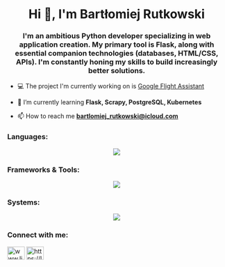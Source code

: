 <h1 align="center">Hi 👋, I'm Bartłomiej Rutkowski</h1>
<h3 align="center">I'm an ambitious Python developer specializing in web application creation. My primary tool is Flask, along with essential companion technologies (databases, HTML/CSS, APIs). I'm constantly honing my skills to build increasingly better solutions.</h3>

- 💻 The project I'm currently working on is [Google Flight Assistant](https://github.com/Batirro/google-flight-scraper)

- 🌱 I’m currently learning **Flask, Scrapy, PostgreSQL, Kubernetes**

- 📫 How to reach me **bartlomiej_rutkowski@icloud.com**

<h3 align="left">Languages:</h3>
<p align="center">
  <a href="https://skillicons.dev">
    <img src="https://skillicons.dev/icons?i=py,html,css,cpp,java,postgres,lua" />
  </a>
</p>

<h3 align="left">Frameworks & Tools:</h3>
<p align="center">
  <a href="https://skillicons.dev">
    <img src="https://skillicons.dev/icons?i=flask,git,docker" />
  </a>
</p>


<h3 align="left">Systems:</h3>
<p align="center">
  <a href="https://skillicons.dev">
    <img src="https://skillicons.dev/icons?i=windows,linux" />
  </a>
</p>

<h3 align="left">Connect with me:</h3>
<p align="left">
<a href="https://linkedin.com/in/www.linkedin.com/in/bartłomiej-rutkowski-7a609a2b5" target="blank"><img align="center" src="https://raw.githubusercontent.com/rahuldkjain/github-profile-readme-generator/master/src/images/icons/Social/linked-in-alt.svg" alt="www.linkedin.com/in/bartłomiej-rutkowski-7a609a2b5" height="30" width="40" /></a>
<a href="https://www.leetcode.com/https://leetcode.com/u/bartlomiej_rutkowski/" target="blank"><img align="center" src="https://raw.githubusercontent.com/rahuldkjain/github-profile-readme-generator/master/src/images/icons/Social/leet-code.svg" alt="https://leetcode.com/u/bartlomiej_rutkowski/" height="30" width="40" /></a>
</p>

